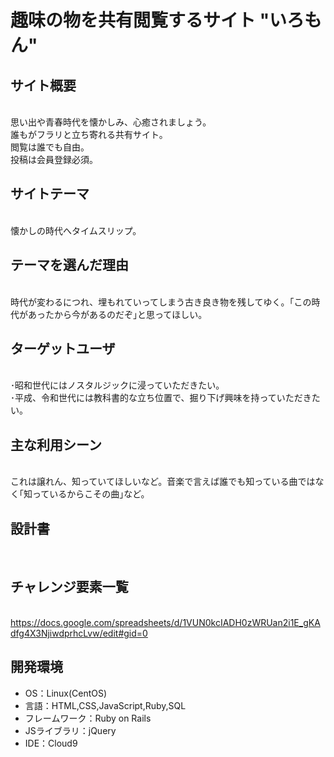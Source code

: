 # 趣味の物を共有閲覧するサイト "いろもん"

## サイト概要
<br>思い出や青春時代を懐かしみ、心癒されましょう。
<br>誰もがフラリと立ち寄れる共有サイト。
<br>閲覧は誰でも自由。
<br>投稿は会員登録必須。

## サイトテーマ
<br>懐かしの時代へタイムスリップ。

## テーマを選んだ理由
<br>時代が変わるにつれ、埋もれていってしまう古き良き物を残してゆく。｢この時代があったから今があるのだぞ｣と思ってほしい。

## ターゲットユーザ
<br>･昭和世代にはノスタルジックに浸っていただきたい。
<br>･平成、令和世代には教科書的な立ち位置で、掘り下げ興味を持っていただきたい。

## 主な利用シーン
<br>これは譲れん、知っていてほしいなど。音楽で言えば誰でも知っている曲ではなく｢知っているからこその曲｣など。

## 設計書
<br>

## チャレンジ要素一覧
<br>https://docs.google.com/spreadsheets/d/1VUN0kcIADH0zWRUan2i1E_gKAdfg4X3NjiwdprhcLvw/edit#gid=0

## 開発環境
- OS：Linux(CentOS)
- 言語：HTML,CSS,JavaScript,Ruby,SQL
- フレームワーク：Ruby on Rails
- JSライブラリ：jQuery
- IDE：Cloud9
